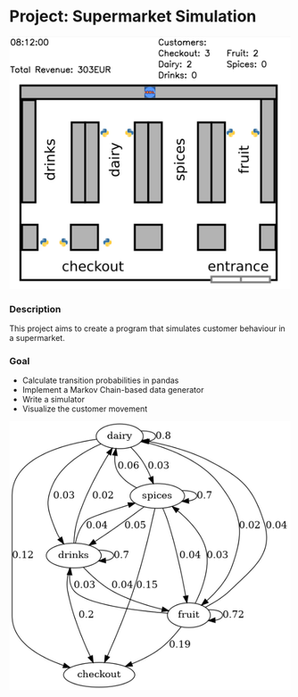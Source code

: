 # Project: Supermarket Simulation
![supermarket_visualization](images/supermarket.gif)
### Description

This project aims to create a program that simulates customer behaviour in a supermarket.

### Goal

* Calculate transition probabilities in pandas
* Implement a Markov Chain-based data generator
* Write a simulator
* Visualize the customer movement

![transition_probabilites](images/transition.png)
